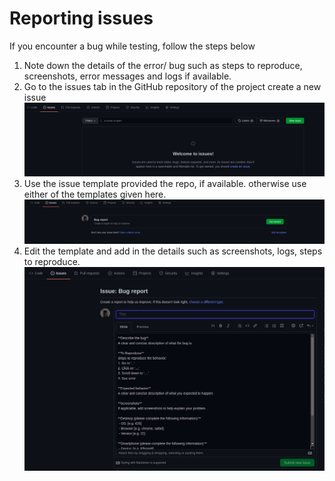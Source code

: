 # Reporting issues
If you encounter a bug while testing, follow the steps below
1.  Note down the details of the error/ bug such as steps to reproduce, screenshots, error messages and logs if available.
2.  Go to the issues tab in the GitHub repository of the project create a new issue
    ![New issue](../images/Screenshot%20from%202021-05-21%2023-07-53.png)
3.  Use the issue template provided the repo, if available. otherwise use either of the templates given here.
    ![template](../images/Screenshot%20from%202021-05-21%2023-07-44.png)
4.  Edit the template and add in the details such as screenshots, logs, steps to reproduce.
    ![issue details](../images/Screenshot%20from%202021-05-21%2023-08-13.png)
